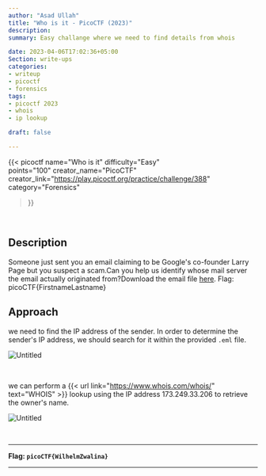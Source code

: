 ```yaml
---
author: "Asad Ullah"
title: "Who is it - PicoCTF (2023)"
description: 
summary: Easy challange where we need to find details from whois

date: 2023-04-06T17:02:36+05:00
Section: write-ups
categories:
- writeup
- picoctf
- forensics
tags:
- picoctf 2023
- whois
- ip lookup

draft: false

---
```


{{< 
picoctf
name="Who is it" 
difficulty="Easy"  
points="100"
creator_name="PicoCTF" creator_link="https://play.picoctf.org/practice/challenge/388" 
category="Forensics"
>}}


&nbsp;


## Description

Someone just sent you an email claiming to be Google's co-founder Larry Page but you suspect a scam.Can you help us identify whose mail server the email actually originated from?Download the email file [here](https://artifacts.picoctf.net/c/499/email-export.eml). Flag: picoCTF{FirstnameLastname}

## Approach

we need to find the IP address of the sender. In order to determine the sender's IP address, we should search for it within the provided `.eml` file.

![Untitled](/write-ups/picoctf/whoisit-eml.webp#center)

&nbsp;


we can perform a {{< url link="https://www.whois.com/whois/" text="WHOIS" >}} lookup using the IP address 173.249.33.206 to retrieve the owner's name.

![Untitled](/write-ups/picoctf/whoisit-whois.webp#center)

&nbsp;


---

**Flag: `picoCTF{WilhelmZwalina}`**

---

&nbsp;
